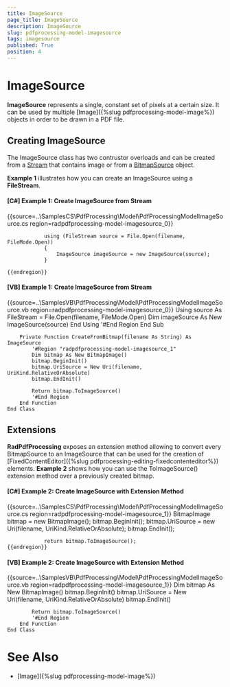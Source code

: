 ```yaml
---
title: ImageSource
page_title: ImageSource
description: ImageSource
slug: pdfprocessing-model-imagesource
tags: imagesource
published: True
position: 4
---
```


# ImageSource



__ImageSource__ represents a single, constant set of pixels at a certain size. It can be used by multiple [Image]({%slug pdfprocessing-model-image%}) objects in order to be drawn in a PDF file.
      

## Creating ImageSource

The ImageSource class has two contrustor overloads and can be created from a [Stream](http://msdn.microsoft.com/en-us/library/system.io.stream(v=vs.110).aspx) that contains image or from a [BitmapSource](http://msdn.microsoft.com/en-us/library/system.windows.media.imaging.bitmapsource(v=vs.110).aspx) object.
        

__Example 1__ illustrates how you can create an ImageSource using a __FileStream__.
        

#### __[C#] Example 1: Create ImageSource from Stream__

{{source=..\SamplesCS\PdfProcessing\Model\PdfProcessingModelImageSource.cs region=radpdfprocessing-model-imagesource_0}}
	            
	            using (FileStream source = File.Open(filename, FileMode.Open))
	            {
	                ImageSource imageSource = new ImageSource(source);
	            }
	        
	{{endregion}}



#### __[VB] Example 1: Create ImageSource from Stream__

{{source=..\SamplesVB\PdfProcessing\Model\PdfProcessingModelImageSource.vb region=radpdfprocessing-model-imagesource_0}}
	        Using source As FileStream = File.Open(filename, FileMode.Open)
	            Dim imageSource As New ImageSource(source)
	        End Using
	        '#End Region
	    End Sub
	
	    Private Function CreateFromBitmap(filename As String) As ImageSource
	        '#Region "radpdfprocessing-model-imagesource_1"
	        Dim bitmap As New BitmapImage()
	        bitmap.BeginInit()
	        bitmap.UriSource = New Uri(filename, UriKind.RelativeOrAbsolute)
	        bitmap.EndInit()
	
	        Return bitmap.ToImageSource()
	        '#End Region
	    End Function
	End Class



## Extensions

__RadPdfProcessing__ exposes an extension method allowing to convert every BitmapSource to an
          ImageSource that can be used for the creation of   [FixedContentEditor]({%slug pdfprocessing-editing-fixedcontenteditor%}) elements.
          __Example 2__ shows how you can use the ToImageSource() extension method over a previously created bitmap.
        

#### __[C#] Example 2: Create ImageSource with Extension Method__

{{source=..\SamplesCS\PdfProcessing\Model\PdfProcessingModelImageSource.cs region=radpdfprocessing-model-imagesource_1}}
	            BitmapImage bitmap = new BitmapImage();
	            bitmap.BeginInit();
	            bitmap.UriSource = new Uri(filename, UriKind.RelativeOrAbsolute);
	            bitmap.EndInit();
	        
	            return bitmap.ToImageSource();
	{{endregion}}



#### __[VB] Example 2: Create ImageSource with Extension Method__

{{source=..\SamplesVB\PdfProcessing\Model\PdfProcessingModelImageSource.vb region=radpdfprocessing-model-imagesource_1}}
	        Dim bitmap As New BitmapImage()
	        bitmap.BeginInit()
	        bitmap.UriSource = New Uri(filename, UriKind.RelativeOrAbsolute)
	        bitmap.EndInit()
	
	        Return bitmap.ToImageSource()
	        '#End Region
	    End Function
	End Class



# See Also

 * [Image]({%slug pdfprocessing-model-image%})
